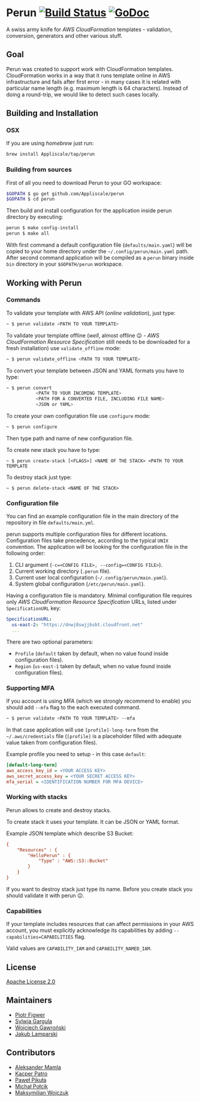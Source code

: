 # Perun [![Build Status](https://travis-ci.org/Appliscale/perun.svg?branch=master)](https://travis-ci.org/Appliscale/perun) [![GoDoc](https://godoc.org/github.com/Appliscale/perun?status.svg)](https://godoc.org/github.com/Appliscale/perun)

A swiss army knife for *AWS CloudFormation* templates - validation, conversion, generators and other various stuff.

## Goal

Perun was created to support work with CloudFormation templates. CloudFormation works in a way that it runs template online in AWS infrastructure and fails after first error - in many cases it is related with particular name length (e.g. maximum length is 64 characters). Instead of doing a round-trip, we would like to detect such cases locally.

## Building and Installation

### OSX

If you are using *homebrew* just run:

```bash
brew install Appliscale/tap/perun
```

### Building from sources

First of all you need to download Perun to your GO workspace:

```bash
$GOPATH $ go get github.com/Appliscale/perun
$GOPATH $ cd perun
```

Then build and install configuration for the application inside perun directory by executing:

```bash
perun $ make config-install
perun $ make all
```

With first command a default configuration file (`defaults/main.yaml`) will be copied to your home directory under the `~/.config/perun/main.yaml` path. After second command application will be compiled as a `perun` binary inside `bin` directory in your `$GOPATH/perun` workspace.

## Working with Perun

### Commands

To validate your template with AWS API (*online validation*), just type:

```bash
~ $ perun validate <PATH TO YOUR TEMPLATE>
```

To validate your template offline (*well*, almost offline :wink: - *AWS CloudFormation Resource Specification* still needs to be downloaded for a fresh installation) use `validate_offline` mode:

```bash
~ $ perun validate_offline <PATH TO YOUR TEMPLATE>
```

To convert your template between JSON and YAML formats you have to type:

```bash
~ $ perun convert
           <PATH TO YOUR INCOMING TEMPLATE>
           <PATH FOR A CONVERTED FILE, INCLUDING FILE NAME>
           <JSON or YAML>
```
To create your own configuration file use `configure` mode:

```bash
~ $ perun configure
```
Then type path and name of new configuration file.

To create new stack you have to type:

``~ $ perun create-stack [<FLAGS>] <NAME OF THE STACK> <PATH TO YOUR TEMPLATE
``

To destroy stack just type:

``~ $ perun delete-stack <NAME OF THE STACK>
``


### Configuration file

You can find an example configuration file in the main directory of the repository in file `defaults/main.yml`.

perun supports multiple configuration files for different locations. Configuration files take precedence, according to the typical `UNIX` convention. The application will be looking for the configuration file in the following order:

1. CLI argument (`-c=<CONFIG FILE>, --config=<CONFIG FILE>`).
2. Current working directory (`.perun` file).
3. Current user local configuration (`~/.config/perun/main.yaml`).
4. System global configuration (`/etc/perun/main.yaml`).

Having a configuration file is mandatory. Minimal configuration file requires only *AWS CloudFormation Resource Specification* URLs, listed under `SpecificationURL` key:

```yaml
SpecificationURL:
  us-east-2: "https://dnwj8swjjbsbt.cloudfront.net"
  ...
```

There are two optional parameters:

* `Profile` (`default` taken by default, when no value found inside configuration files).
* `Region` (`us-east-1` taken by default, when no value found inside configuration files).

### Supporting  MFA

If you account is using *MFA* (which we strongly recommend to enable) you should add `--mfa` flag to the each executed command.

```bash
~ $ perun validate <PATH TO YOUR TEMPLATE> --mfa
```

In that case application will use `[profile]-long-term` from the `~/.aws/credentials` file (`[profile]` is a placeholder filled with adequate value taken from configuration files).

Example profile you need to setup - in this case `default`:

```ini
[default-long-term]
aws_access_key_id = <YOUR ACCESS KEY>
aws_secret_access_key = <YOUR SECRET ACCESS KEY>
mfa_serial = <IDENTIFICATION NUMBER FOR MFA DEVICE>
```

### Working with stacks

Perun allows to create and destroy stacks.

To create stack it uses your template. It can be JSON or YAML format.

Example JSON template which describe S3 Bucket:

```ini
{
    "Resources" : {
        "HelloPerun" : {
            "Type" : "AWS::S3::Bucket"
        }
    }
}
```

If you want to destroy stack just type its name.
Before you create stack you should validate it with perun :wink:.

### Capabilities
If your template includes resources that can affect permissions in your AWS account, 
you must explicitly acknowledge its capabilities by adding `--capabilities=CAPABILITIES` flag.

Valid values are `CAPABILITY_IAM` and `CAPABILITY_NAMED_IAM`.

## License

[Apache License 2.0](LICENSE)

## Maintainers

- [Piotr Figwer](https://github.com/pfigwer)
- [Sylwia Gargula](https://github.com/SylwiaGargula)
- [Wojciech Gawroński](https://github.com/afronski)
- [Jakub Lamparski](https://github.com/jlampar)

## Contributors

- [Aleksander Mamla](https://github.com/amamla)
- [Kacper Patro](https://github.com/morfeush22)
- [Paweł Pikuła](https://github.com/ppikula)
- [Michał Połcik](https://github.com/mwpolcik)
- [Maksymilian Wojczuk](https://github.com/maxiwoj)
